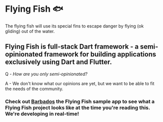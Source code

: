 # Flying Fish 🐟

The flying fish will use its special fins to escape danger by flying (ok gliding) out of the water.

## Flying Fish is full-stack Dart framework - a semi-opinionated framework for building applications exclusively using Dart and Flutter. 

Q - _How are you only semi-opinionated?_

A - We don't know what our opinions are yet, but we want to be able to fit the needs of the community.

### Check out [Barbados](https://github.com/flutter-fish/barbados) the Flying Fish sample app to see what a Flying Fish project looks like at the time you're reading this. We're developing in real-time!
